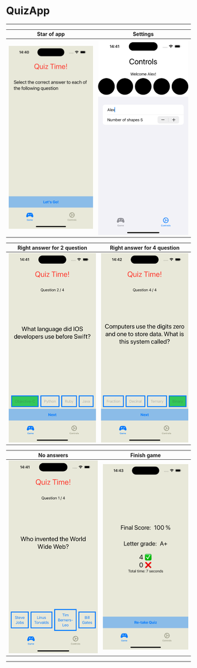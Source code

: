 # QuizApp

-----------

 Star of app               |      Settings
:-------------------------:|:-------------------------:
![](source/let's_go.png)   |  ![](source/settings.png)

 Right answer for 2 question | Right answer for 4 question  
:-------------------------:|:---------------------------:
![](source/right_2.png)    | ![](source/right_4.png)  

   No answers                 |           Finish game
:-----------------------------:|:-------------------------:
![](source/no_answers.png)     |  ![](source/finish.png)

-----------
